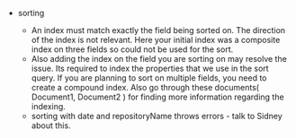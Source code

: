 * sorting

    * An index must match exactly the field being sorted on. The direction of the index is not relevant. Here your initial index was a composite index on three fields so could not be used for the sort.
    * Also adding the index on the field you are sorting on may resolve the issue. Its required to index the properties that we use in the sort query. If you are planning to sort on multiple fields, you need to create a compound index. Also go through these documents( Document1, Document2 ) for finding more information regarding the indexing.
    * sorting with date and repositoryName throws errors - talk to Sidney about this.

